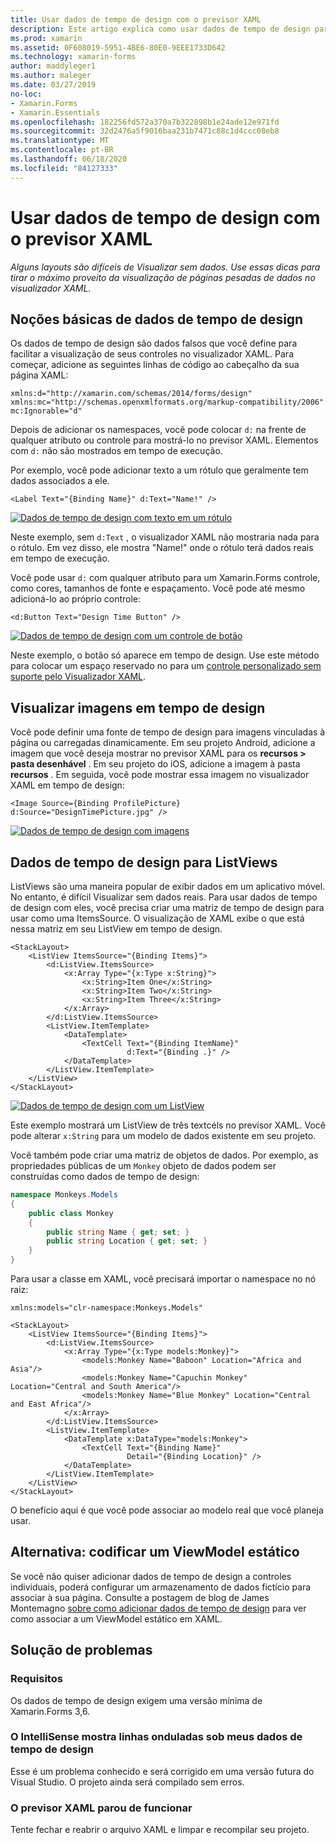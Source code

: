 ```yaml
---
title: Usar dados de tempo de design com o previsor XAML
description: Este artigo explica como usar dados de tempo de design para mostrar layouts com dados pesados no visualizador XAML sem executar seu aplicativo.
ms.prod: xamarin
ms.assetid: 0F608019-5951-4BE6-80E0-9EEE1733D642
ms.technology: xamarin-forms
author: maddyleger1
ms.author: maleger
ms.date: 03/27/2019
no-loc:
- Xamarin.Forms
- Xamarin.Essentials
ms.openlocfilehash: 182256fd572a370a7b322898b1e24ade12e971fd
ms.sourcegitcommit: 32d2476a5f9016baa231b7471c88c1d4ccc08eb8
ms.translationtype: MT
ms.contentlocale: pt-BR
ms.lasthandoff: 06/18/2020
ms.locfileid: "84127333"
---
```

# <a name="use-design-time-data-with-the-xaml-previewer"></a>Usar dados de tempo de design com o previsor XAML

_Alguns layouts são difíceis de Visualizar sem dados. Use essas dicas para tirar o máximo proveito da visualização de páginas pesadas de dados no visualizador XAML._

## <a name="design-time-data-basics"></a>Noções básicas de dados de tempo de design

Os dados de tempo de design são dados falsos que você define para facilitar a visualização de seus controles no visualizador XAML. Para começar, adicione as seguintes linhas de código ao cabeçalho da sua página XAML:

```xaml
xmlns:d="http://xamarin.com/schemas/2014/forms/design"
xmlns:mc="http://schemas.openxmlformats.org/markup-compatibility/2006"
mc:Ignorable="d"
```

Depois de adicionar os namespaces, você pode colocar `d:` na frente de qualquer atributo ou controle para mostrá-lo no previsor XAML. Elementos com `d:` não são mostrados em tempo de execução.

Por exemplo, você pode adicionar texto a um rótulo que geralmente tem dados associados a ele.

```xaml
<Label Text="{Binding Name}" d:Text="Name!" />
```

[![Dados de tempo de design com texto em um rótulo](xaml-previewer-images/designtimedata-label-sm.png "Dados de tempo de design com texto um rótulo")](xaml-previewer-images/designtimedata-label-lg.png#lightbox)

Neste exemplo, sem `d:Text` , o visualizador XAML não mostraria nada para o rótulo. Em vez disso, ele mostra "Name!" onde o rótulo terá dados reais em tempo de execução.

Você pode usar `d:` com qualquer atributo para um Xamarin.Forms controle, como cores, tamanhos de fonte e espaçamento. Você pode até mesmo adicioná-lo ao próprio controle:

```xaml
<d:Button Text="Design Time Button" />
```

[![Dados de tempo de design com um controle de botão](xaml-previewer-images/designtimedata-controls-sm.png "Dados de tempo de design com um controle de botão")](xaml-previewer-images/designtimedata-controls-lg.png#lightbox)

Neste exemplo, o botão só aparece em tempo de design. Use este método para colocar um espaço reservado no para um [controle personalizado sem suporte pelo Visualizador XAML](render-custom-controls.md).

## <a name="preview-images-at-design-time"></a>Visualizar imagens em tempo de design

Você pode definir uma fonte de tempo de design para imagens vinculadas à página ou carregadas dinamicamente. Em seu projeto Android, adicione a imagem que você deseja mostrar no previsor XAML para os **recursos > pasta desenhável** . Em seu projeto do iOS, adicione a imagem à pasta **recursos** . Em seguida, você pode mostrar essa imagem no visualizador XAML em tempo de design:

```xaml
<Image Source={Binding ProfilePicture} d:Source="DesignTimePicture.jpg" />
```

[![Dados de tempo de design com imagens](xaml-previewer-images/designtimedata-image-sm.png "Dados de tempo de design com iamges")](xaml-previewer-images/designtimedata-image-lg.png#lightbox)

## <a name="design-time-data-for-listviews"></a>Dados de tempo de design para ListViews

ListViews são uma maneira popular de exibir dados em um aplicativo móvel. No entanto, é difícil Visualizar sem dados reais. Para usar dados de tempo de design com eles, você precisa criar uma matriz de tempo de design para usar como uma ItemsSource. O visualização de XAML exibe o que está nessa matriz em seu ListView em tempo de design.

```xaml
<StackLayout>
    <ListView ItemsSource="{Binding Items}">
        <d:ListView.ItemsSource>
            <x:Array Type="{x:Type x:String}">
                <x:String>Item One</x:String>
                <x:String>Item Two</x:String>
                <x:String>Item Three</x:String>
            </x:Array>
        </d:ListView.ItemsSource>
        <ListView.ItemTemplate>
            <DataTemplate>
                <TextCell Text="{Binding ItemName}"
                          d:Text="{Binding .}" />
            </DataTemplate>
        </ListView.ItemTemplate>
    </ListView>
</StackLayout>
```

[![Dados de tempo de design com um ListView](xaml-previewer-images/designtimedata-itemssource-sm.png "Dados de tempo de design com um ListView")](xaml-previewer-images/designtimedata-itemssource-lg.png#lightbox)

Este exemplo mostrará um ListView de três textcéls no previsor XAML. Você pode alterar `x:String` para um modelo de dados existente em seu projeto.

Você também pode criar uma matriz de objetos de dados. Por exemplo, as propriedades públicas de um `Monkey` objeto de dados podem ser construídas como dados de tempo de design:

```csharp
namespace Monkeys.Models
{
    public class Monkey
    {
        public string Name { get; set; }
        public string Location { get; set; }
    }
}
```

Para usar a classe em XAML, você precisará importar o namespace no nó raiz:

```xaml
xmlns:models="clr-namespace:Monkeys.Models"
```

```xaml
<StackLayout>
    <ListView ItemsSource="{Binding Items}">
        <d:ListView.ItemsSource>
            <x:Array Type="{x:Type models:Monkey}">
                <models:Monkey Name="Baboon" Location="Africa and Asia"/>
                <models:Monkey Name="Capuchin Monkey" Location="Central and South America"/>
                <models:Monkey Name="Blue Monkey" Location="Central and East Africa"/>
            </x:Array>
        </d:ListView.ItemsSource>
        <ListView.ItemTemplate>
            <DataTemplate x:DataType="models:Monkey">
                <TextCell Text="{Binding Name}"
                          Detail="{Binding Location}" />
            </DataTemplate>
        </ListView.ItemTemplate>
    </ListView>
</StackLayout>
```

O benefício aqui é que você pode associar ao modelo real que você planeja usar.

## <a name="alternative-hardcode-a-static-viewmodel"></a>Alternativa: codificar um ViewModel estático

Se você não quiser adicionar dados de tempo de design a controles individuais, poderá configurar um armazenamento de dados fictício para associar à sua página. Consulte a postagem de blog de James Montemagno [sobre como adicionar dados de tempo de design](https://montemagno.com/xamarin-forms-design-time-data-tips-best-practices/) para ver como associar a um ViewModel estático em XAML.

## <a name="troubleshooting"></a>Solução de problemas

### <a name="requirements"></a>Requisitos

Os dados de tempo de design exigem uma versão mínima de Xamarin.Forms 3,6.

### <a name="intellisense-shows-squiggly-lines-under-my-design-time-data"></a>O IntelliSense mostra linhas onduladas sob meus dados de tempo de design

Esse é um problema conhecido e será corrigido em uma versão futura do Visual Studio. O projeto ainda será compilado sem erros.

### <a name="the-xaml-previewer-stopped-working"></a>O previsor XAML parou de funcionar

Tente fechar e reabrir o arquivo XAML e limpar e recompilar seu projeto.
